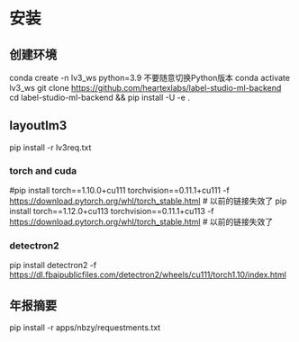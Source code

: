 # 安装
## 创建环境
conda create -n lv3_ws  python=3.9   不要随意切换Python版本
conda activate lv3_ws
git clone https://github.com/heartexlabs/label-studio-ml-backend  
cd label-studio-ml-backend && pip install -U -e .


## layoutlm3 
pip install -r lv3req.txt
### torch and cuda 
#pip install torch==1.10.0+cu111 torchvision==0.11.1+cu111 -f https://download.pytorch.org/whl/torch_stable.html # 以前的链接失效了
pip install torch==1.12.0+cu113 torchvision==0.11.1+cu113 -f https://download.pytorch.org/whl/torch_stable.html # 以前的链接失效了


### detectron2
pip install detectron2 -f https://dl.fbaipublicfiles.com/detectron2/wheels/cu111/torch1.10/index.html


## 年报摘要

pip install -r apps/nbzy/requestments.txt